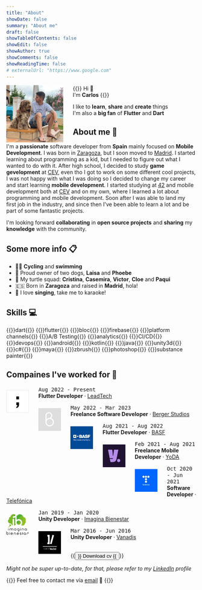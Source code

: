 ```yaml
---
title: "About"
showDate: false
summary: "About me"
draft: false
showTableOfContents: false
showEdit: false
showAuthor: true
showComments: false
showReadingTime: false
# externalUrl: "https://www.google.com"
---
```



<img src="/about/profile.jpeg" alt="About me" width="30%" class="rounded-md" style="float: left; margin: 0 5% 0 0;">

{{<lead>}}
Hi :wave:<br>
I'm **Carlos**
{{</lead>}}

I like to **learn**, **share** and **create** things<br>
I'm also a **big fan** of **Flutter** and **Dart**

## About me :hatched_chick:

I'm a **passionate** software developer from **Spain** mainly focused on **Mobile Development**. I was born in [Zaragoza](https://en.wikipedia.org/wiki/Zaragoza), but I soon moved to [Madrid](https://en.wikipedia.org/wiki/Madrid). I started learning about programming as a kid, but I needed to figure out what I wanted to do with it. After high school, I decided to study **game gevelopment** at [CEV](https://www.cev.com), even tho I got to work on some different cool projects, I was not happy with what I was doing so I decided to change my career and start learning **mobile development**. I started studying at [42](https://42.fr) and mobile development both at [CEV](https://www.cev.com) and on my own, where I learned a lot about programming and mobile development. Soon after I was able to land my first job in the industry, and since then I've been able to learn a lot and be part of some fantastic projects.

I'm looking forward **collaborating** in **open source projects** and **sharing** my **knowledge** with the community.

## Some more info :clipboard:

- 🚴‍♀️ **Cycling** and **swimming**
- 🐶 Proud owner of two dogs, **Laisa** and **Phoebe**
- 🐢 My turtle squad: **Cristina**, **Casemira**, **Victor**, **Cloe** and **Paqui**
- 🇪🇸 Born in **Zaragoza** and raised in **Madrid**, hola!
- 🎤 I love **singing**, take me to karaoke!

## Skills :computer:

{{<skills>}}dart{{</skills>}}
{{<skills>}}flutter{{</skills>}}
{{<skills>}}bloc{{</skills>}}
{{<skills>}}firebase{{</skills>}}
{{<skills>}}platform channels{{</skills>}}
{{<skills>}}A/B Testing{{</skills>}}
{{<skills>}}analytics{{</skills>}}
{{<skills>}}CI/CD{{</skills>}}
{{<skills>}}devops{{</skills>}}
{{<skills>}}android{{</skills>}}
{{<skills>}}kotlin{{</skills>}}
{{<skills>}}java{{</skills>}}
{{<skills>}}unity3d{{</skills>}}
{{<skills>}}c#{{</skills>}}
{{<skills>}}maya{{</skills>}}
{{<skills>}}zbrush{{</skills>}}
{{<skills>}}photoshop{{</skills>}}
{{<skills>}}substance painter{{</skills>}}

## Compaines I've worked for :briefcase:

<img src="/about/jobs/leadtech.jpeg" alt="LeadTech" width="60px" class="rounded-md" style="float: left; margin: 10px 5% 0 0;">

<kbd>Aug 2022 - Present</kbd><br>**Flutter Developer** · [LeadTech](https://leadtech.com)<br>


<img src="/about/jobs/berger.jpeg" alt="Berger Studios" width="60px" class="rounded-md" style="float: left; margin: 10px 5% 0 0;">

<kbd>May 2022 - Mar 2023</kbd><br>**Freelance Software Developer** · [Berger Studios](https://berger-studios.de/)


<img src="/about/jobs/basf.jpeg" alt="BASF" width="60px" class="rounded-md" style="float: left; margin: 10px 5% 0 0;">

<kbd>Aug 2021 - Aug 2022</kbd><br>**Flutter Developer** · [BASF](https://basf.com)


<img src="/about/jobs/yoda.jpeg" alt="YoDA" width="60px" class="rounded-md" style="float: left; margin: 10px 5% 0 0;">

<kbd>Feb 2021 - Aug 2021</kbd><br>**Freelance Mobile Developer** · [YoDA](https://yoda.agency)


<img src="/about/jobs/telefonica.jpeg" alt="Telefónica" width="60px" class="rounded-md" style="float: left; margin: 10px 5% 0 0;">

<kbd>Oct 2020 - Jun 2021</kbd><br>**Software Developer** · [Telefónica](https://telefonica.com)


<img src="/about/jobs/ib.jpeg" alt="Imagina Bienestar" width="60px" class="rounded-md" style="float: left; margin: 10px 5% 0 0;">

<kbd>Jan 2019 - Jan 2020</kbd><br>**Unity Developer** · [Imagina Bienestar](https://imaginabienestar.com)


<img src="/about/jobs/vanadis.jpeg" alt="Vanadis" width="60px" class="rounded-md" style="float: left; margin: 10px 5% 0 0;">

<kbd>Mar 2016 - Jun 2016</kbd><br>**Unity Developer** · [Vanadis](https://vanadis.es)

<br>
{{<button href="/docs/cv.pdf" download="download" target="_self">}}
Download cv
{{</button>}}


_Might not be super up-to-date, for that, please refer to my [LinkedIn](https://www.linkedin.com/in/cgutierr) profile_


{{<lead>}}
Feel free to contact me via [email](mailto:carlosgutimo.3d@gmail.com) :email:
{{</lead>}}
